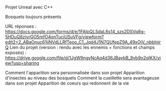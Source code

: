 Projet Unreal avec C++

Bosquets toujours présents


URL réponses : https://docs.google.com/forms/d/e/1FAIpQLSdaL6s14_szs2DSVq8g-5HDuQ8zjyrGO5mfO4qnTuciUSuVFg/viewform?edit2=2_ABaOnuc61jiNVdLLRfTeoo_C1_Jqd4J1N7QUfepZ9A_49xOjV_nbbInirQ
Lien du projet (version : rendu avec les ennemis + fonctions et champs exposés) : https://drive.google.com/file/d/1JgW9ngvNcAq4d36JBaybB_9vb9o2qIKX/view?usp=sharing

Comment l'apparition sera personnalisée dans son projet
Apparition d'insectes au niveau des bosquets
Comment la cueillette sera avantageuse dans son projet
Apparition de coeurs qui redonnent de la vie
